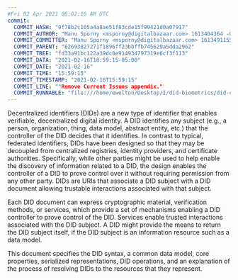 ```yaml
---
#Fri 02 Apr 2021 06:02:16 AM UTC
commit:
  COMMIT_HASH: "9f78b2c105a4a8ae51f83cde15f99421d0a07917"
  COMMIT_AUTHOR: "Manu Sporny <msporny@digitalbazaar.com> 1613404364 -0500"
  COMMIT_COMMITTER: "Manu Sporny <msporny@digitalbazaar.com> 1613491155 -0500"
  COMMIT_PARENT: "62693827271f1896ff23bbffb745629a5dda2962"
  COMMIT_TREE: "fd33a91bc122a39dc0e914934797319e6cf3f113"
  COMMIT_DATA: "2021-02-16T10:59:15-05:00"
  COMMIT_DATE: "2021-02-16"
  COMMIT_TIME: "15:59:15"
  COMMIT_TIMESTAMP: "2021-02-16T15:59:15"
  COMMIT_LINE: ""Remove Current Issues appendix."
  COMMIT_RUNNABLE: "file:///home/ewelton/Desktop/I/did-biometrics/did-core-dataset/analysis/gitinfo/9f78b2c105a4a8ae51f83cde15f99421d0a07917/snapshot/index.html"
---
```


<section id="abstract">
<p>
<a>Decentralized identifiers</a> (DIDs) are a new type of identifier that
enables verifiable, decentralized digital identity. A <a>DID</a> identifies any
subject (e.g., a person, organization, thing, data model, abstract entity, etc.)
that the controller of the <a>DID</a> decides that it identifies. In contrast to
typical, federated identifiers, <a>DIDs</a> have been designed so that they may
be decoupled from centralized registries, identity providers, and certificate
authorities. Specifically, while other parties might be used to help enable the
discovery of information related to a <a>DID</a>, the design enables the
controller of a <a>DID</a> to prove control over it without requiring permission
from any other party. <a>DIDs</a> are <a>URIs</a> that associate a <a>DID
subject</a> with a <a>DID document</a> allowing trustable interactions
associated with that subject.
    </p>
<p>
Each <a>DID document</a> can express cryptographic material, <a>verification
methods</a>, or <a>services</a>, which provide a set of mechanisms enabling a
<a>DID controller</a> to prove control of the <a>DID</a>. <a>Services</a> enable
trusted interactions associated with the <a>DID subject</a>. A <a>DID</a> might
provide the means to return the <a>DID subject</a> itself, if the <a>DID
subject</a> is an information resource such as a data model.
    </p>
<p>
This document specifies the DID syntax, a common data model, core properties,
serialized representations, DID operations, and an explanation of the process
of resolving DIDs to the resources that they represent.
    </p>
</section>
